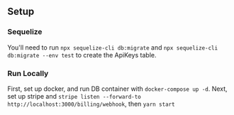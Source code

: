 ## Setup
### Sequelize
You'll need to run `npx sequelize-cli db:migrate` and `npx sequelize-cli db:migrate --env test` to create the ApiKeys table.

### Run Locally
First, set up docker, and run DB container with `docker-compose up -d`.
Next, set up stripe and `stripe listen --forward-to http://localhost:3000/billing/webhook`, then `yarn start`